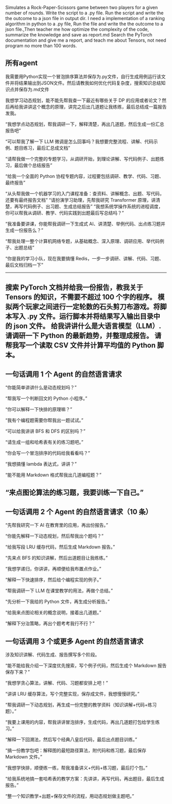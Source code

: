 Simulates a Rock-Paper-Scissors game between two players for a given number of rounds. Write the script to a .py file. Run the script and write the the outcome to a json file in output dir.
I need a implementation of a ranking algorithm in python to a .py file, Run the file and write the the outcome to a json file.,Then teacher me how optimize the complexity of the code, summarize the knowledge and save as report.md
Search the PyTorch documentation and give me a report, and teach me about Tensors, not need program no more than 100 words.
## 所有agent
我需要用Python实现一个冒泡排序算法并保存为.py文件，自行生成用例运行该文件并将结果输出到JSON文件。然后请教我如何优化代码复杂度，搜索知识总结知识点并保存为.md文件

我想学习动态规划，能不能先帮我查一下最近有哪些关于 DP 的应用或者论文？然后再给我讲讲这个概念的原理，讲完之后出几道题让我练练，最后总结成一篇报告发我。

 “我想学点动态规划，帮我调研一下，解释清楚，再出几道题，然后生成一份汇总报告吧”

 “可以帮我了解一下 LLM 微调是怎么回事吗？我想要完整流程、讲解、代码示例、题目练习，最后汇总成文档”

 “请帮我做一个完整的专题学习，从调研开始，到理论讲解、写代码例子、出题练习，最后做个总结报告”

 “给我一个全面的 Python 协程专题内容，过程要包括调研、教学、代码、习题、最终报告”

 “从头帮我做一个机器学习的入门课程准备：查资料、讲解概念、出题、写代码，还要有最终报告文档”
 “请扮演学习助理，先帮我研究 Transformer 原理，讲清楚，再写代码例子、出习题、生成总结报告”
“我想系统学操作系统的进程调度，你可以帮我从调研、教学、代码实践到出题最后写总结吗？”

 “我准备要讲课，你能帮我调研一下生成式 AI、讲清楚、举例代码、出点练习题并生成一份报告么？”

“帮我处理一整个计算机网络专题，从基础概念、深入原理、调研应用、举代码例子、出题总结”

 “你是我的学习小队，现在我要搞懂 Redis，一步一步调研、讲解、代码、习题、最后文档归档一下”


---
搜索 PyTorch 文档并给我一份报告，教我关于 Tensors 的知识，不需要不超过 100 个字的程序。
模拟两个玩家之间进行一定轮数的石头剪刀布游戏。将脚本写入 .py 文件。运行脚本并将结果写入输出目录中的 json 文件。
给我讲讲什么是大语言模型（LLM）.
请调研一下 Python 的最新趋势，并整理成报告。
请帮我写一个读取 CSV 文件并计算平均值的 Python 脚本。
---
## 一句话调用 1 个 Agent 的自然语言请求
“你能简单讲讲什么是动态规划吗？”

“帮我写一个判断回文的 Python 小程序。”

“你可以解释一下快排的原理嘛？”

“我有个编程题需要你帮我出一题试试。”

“可以给我讲讲 BFS 和 DFS 的区别吗？”

“请生成一组和哈希表有关的练习题吧。”

“你会写一个冒泡排序的代码给我看看吗？”

“我想搞懂 lambda 表达式，讲讲？”

“能不能用 Markdown 格式帮我出几道编程题？”

“来点图论算法的练习题，我要训练一下自己。”
---
## 一句话调用 2 个 Agent 的自然语言请求（10 条）
“先帮我研究一下 AI 在教育里的应用，再出份报告。”

“你能先解释一下动态规划，然后帮我出个题吗？”

“给我写段 LRU 缓存代码，然后生成 Markdown 报告。”

“先来点 BFS 的知识讲解，然后出道题目让我练练。”

“我想学递归，你讲讲，再顺便给我布置点作业。”

“解释一下快速排序，然后给个编程实现的例子。”

“帮我调研一下 LLM 在课堂教学的用法，再做个总结。”

“先分析一下我给的 Python 文件，再生成分析报告。”

“给我来点图论相关的概念说明，接着出几道题。”

“解释下分治策略，再出个题考考我行不行？”

## 一句话调用 3 个或更多 Agent 的自然语言请求
涉及知识讲解、代码生成、报告撰写多个阶段。

“能不能给我介绍一下深度优先搜索，写个例子代码，然后生成个 Markdown 报告保存下来？”

“我想学贪心算法，讲解、代码、习题都安排上吧！”

“讲讲 LRU 缓存算法，写个完整实现，保存成文件，我想慢慢研究。”

“帮我调研一下动态规划，再生成一份完整的教学资料（知识讲解+代码+练习题）。”

“我要上课用的内容，帮我讲讲冒泡排序，生成代码，再出几道题打包给学生练习。”

“解释一下回溯法，然后写个经典八皇后代码，最后出点题目训练。”

“搞一份教学包吧：解释图的最短路径算法，附代码和练习题，最后保存 Markdown 文件。”

“我想学快排，顺便练一练，帮我准备讲义+代码+练习题，最后打个包。”

“给我系统地搞一套哈希表的教学方案：先讲讲，再写代码，再出题目，最后生成报告。”

“整一个知识教学+出题+保存文件的流程，用动态规划做主题吧。”